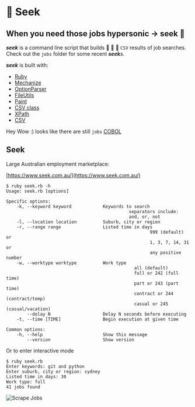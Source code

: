 # 🚀 Seek

## When you need those jobs hypersonic -> seek 🚀

**_seek_** is a command line script that builds 🔧 🔩 🔨 `CSV` results of job
searches. Check out the `jobs` folder for some recent **_seek_**_s_.

**_seek_** is built with:

- [Ruby](https://www.ruby-lang.org)
- [Mechanize](https://github.com/sparklemotion/mechanize)
- [OptionParser](https://ruby-doc.org/stdlib-2.6.3/libdoc/optparse/rdoc/OptionParser.html)
- [FileUtils](https://apidock.com/ruby/v2_6_3/FileUtils)
- [Paint](https://github.com/janlelis/paint)
- [CSV class](https://ruby-doc.org/stdlib-2.5.0/libdoc/csv/rdoc/CSV.html)
- [XPath](https://en.wikipedia.org/wiki/XPath)
- [CSV](https://en.wikipedia.org/wiki/Comma-separated_values)

Hey Wow :) looks like there are still `jobs`
[COBOL](https://en.wikipedia.org/wiki/COBOL)

## Seek

Large Australian employment marketplace:

[https://www.seek.com.au/](https://www.seek.com.au/)

```
$ ruby seek.rb -h
Usage: seek.rb [options]

Specific options:
    -k, --keyword keyword            Keywords to search
                                               separators include:
                                               and, or, not
    -l, --location location          Suburb, city or region
    -r, --range range                Listed time in days
                                                       999 (default) or
                                                       1, 3, 7, 14, 31 or
                                                       any positive number
    -w, --worktype worktype          Work type
                                                 all (default)
                                                 full or 242 (full time)
                                                 part or 243 (part time)
                                                 contract or 244 (contract/temp)
                                                 casual or 245 (casual/vacation)
        --delay N                    Delay N seconds before executing
    -t, --time [TIME]                Begin execution at given time

Common options:
    -h, --help                       Show this message
        --version                    Show version
```

Or to enter interactive mode

```
$ ruby seek.rb
Enter keywords: git and python
Enter suburb, city or region: sydney
Listed time in days: 30
Work type: full
41 jobs found
```

![Scrape Jobs](../_static/images/scrape-jobs.png)
